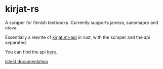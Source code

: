 # kirjat-rs
A scraper for finnish textbooks. Currently supports jamera, sanomapro and otava.

Essentially a rewrite of [kirjat.ml-api](https://github.com/xypine/Kirjat.ml-api) in rust, with the scraper and the api separated.

You can find the api [here](https://github.com/xypine/kirjat-rs-api).

[latest documentation](https://docs.rs/kirjat-rs)